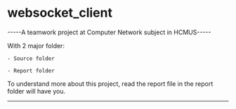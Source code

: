 # websocket_client
-----A teamwork project at Computer Network subject in HCMUS-----

With 2 major folder:

    - Source folder
    
    - Report folder

To understand more about this project, read the report file in the report folder will have you.

---
